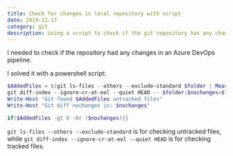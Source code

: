 ```yaml
---
title: Check for changes in local repository with script
date: 2019-11-17
category: git
description: Using a script to check if the git repository has any changes.
---
```


I needed to check if the repository had any changes in an Azure DevOps pipeline.

I solved it with a powershell script:

```powershell
$AddedFiles = $(git ls-files --others --exclude-standard $folder | Measure-Object | Select-Object -expand Count)
git diff-index --ignore-cr-at-eol --quiet HEAD -- $folder;$nochanges=$?
Write-Host "Git found $AddedFiles untracked files"
Write-Host "Git diff nochanges is: $nochanges"

if($AddedFiles -gt 0 -Or !$nochanges){}
```

`git ls-files --others --exclude-standard` is for checking untracked files, while `git diff-index --ignore-cr-at-eol --quiet HEAD` is for checking tracked files.
